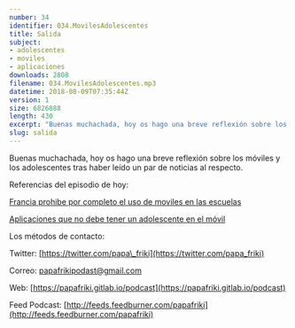 ```yaml
---
number: 34
identifier: 034.MovilesAdolescentes
title: Salida
subject:
- adolescentes
- moviles
- aplicaciones
downloads: 2808
filename: 034.MovilesAdolescentes.mp3
datetime: 2018-08-09T07:35:44Z
version: 1
size: 6826888
length: 430
excerpt: "Buenas muchachada, hoy os hago una breve reflexión sobre los móviles y los adolescentes tras haber leído un par de noticias al respecto.  \n\nReferencias del episodio de hoy:\n\n[Francia prohibe por completo el uso de moviles en las escuelas](https://www.teknofilo.com/francia-prohibe-por-completo-el-uso-de-smartphones-en-los-colegios/)  \n\n[Aplicaciones que no debe tener un adolescente en el móvil](https://www.educaciontrespuntocero.com/noticias/aplicaciones-no-recomendadas-para-ninos/86499.html)\n\nLos métodos de contacto:\n\nTwitter: [https://twitter.com/papa\\_friki](https://twitter.co"
slug: salida
---
```

Buenas muchachada, hoy os hago una breve reflexión sobre los móviles y los adolescentes tras haber leído un par de noticias al respecto.

Referencias del episodio de hoy:

[Francia prohibe por completo el uso de moviles en las escuelas](https://www.teknofilo.com/francia-prohibe-por-completo-el-uso-de-smartphones-en-los-colegios/)

[Aplicaciones que no debe tener un adolescente en el móvil](https://www.educaciontrespuntocero.com/noticias/aplicaciones-no-recomendadas-para-ninos/86499.html)

Los métodos de contacto:

Twitter: [https://twitter.com/papa\_friki](https://twitter.com/papa_friki)

Correo: [papafrikipodast@gmail.com](https://archive.org/details/papafrikipodast@gmail.com)

Web: [https://papafriki.gitlab.io/podcast](https://papafriki.gitlab.io/podcast)

Feed Podcast: [http://feeds.feedburner.com/papafriki](http://feeds.feedburner.com/papafriki)